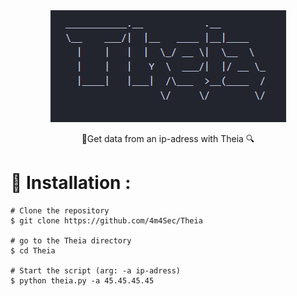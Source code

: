 <div style="text-align: center">
    <img src="https://github.com/4m4Sec/Theia/blob/main/images/ascii.png">
    <p>🔎Get data from an ip-adress with Theia 🔍</p>
</div>

# 📌 Installation :
```
# Clone the repository
$ git clone https://github.com/4m4Sec/Theia

# go to the Theia directory
$ cd Theia

# Start the script (arg: -a ip-adress)
$ python theia.py -a 45.45.45.45
```
